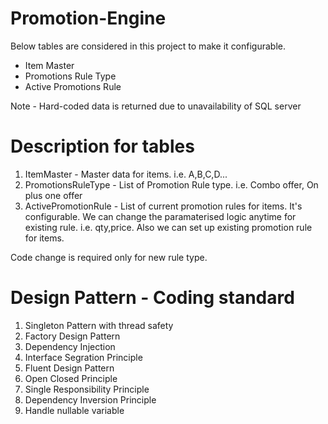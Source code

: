 # Promotion-Engine

Below tables are considered in this project to make it configurable.  
	
- Item Master
- Promotions Rule Type
- Active Promotions Rule

Note - Hard-coded data is returned due to unavailability of SQL server

# Description for tables
 1. ItemMaster - Master data for items. i.e. A,B,C,D...
 2. PromotionsRuleType - List of Promotion Rule type. i.e. Combo offer, On plus one offer
 3. ActivePromotionRule - List of current promotion rules for items. It's configurable. We can change the paramaterised logic anytime for existing rule. i.e. qty,price. Also we can set up existing promotion rule for items.
 
Code change is required only for new rule type. 

# Design Pattern - Coding standard
 1. Singleton Pattern with thread safety
 2. Factory Design Pattern
 3. Dependency Injection
 4. Interface Segration Principle
 5. Fluent Design Pattern
 6. Open Closed Principle
 7. Single Responsibility Principle
 8. Dependency Inversion Principle
 9. Handle nullable variable
